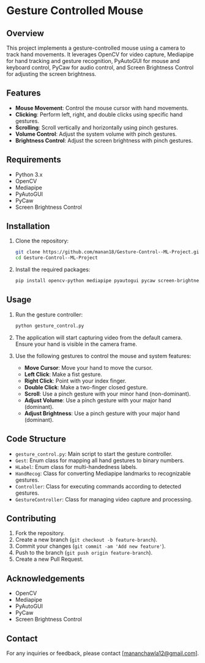 # Gesture Controlled Mouse

## Overview

This project implements a gesture-controlled mouse using a camera to track hand movements. It leverages OpenCV for video capture, Mediapipe for hand tracking and gesture recognition, PyAutoGUI for mouse and keyboard control, PyCaw for audio control, and Screen Brightness Control for adjusting the screen brightness.

## Features

- **Mouse Movement**: Control the mouse cursor with hand movements.
- **Clicking**: Perform left, right, and double clicks using specific hand gestures.
- **Scrolling**: Scroll vertically and horizontally using pinch gestures.
- **Volume Control**: Adjust the system volume with pinch gestures.
- **Brightness Control**: Adjust the screen brightness with pinch gestures.

## Requirements

- Python 3.x
- OpenCV
- Mediapipe
- PyAutoGUI
- PyCaw
- Screen Brightness Control

## Installation

1. Clone the repository:
    ```sh
    git clone https://github.com/manan18/Gesture-Control--ML-Project.git
    cd Gesture-Control--ML-Project
    ```

2. Install the required packages:
    ```sh
    pip install opencv-python mediapipe pyautogui pycaw screen-brightness-control
    ```

## Usage

1. Run the gesture controller:
    ```sh
    python gesture_control.py
    ```

2. The application will start capturing video from the default camera. Ensure your hand is visible in the camera frame.

3. Use the following gestures to control the mouse and system features:
    - **Move Cursor**: Move your hand to move the cursor.
    - **Left Click**: Make a fist gesture.
    - **Right Click**: Point with your index finger.
    - **Double Click**: Make a two-finger closed gesture.
    - **Scroll**: Use a pinch gesture with your minor hand (non-dominant).
    - **Adjust Volume**: Use a pinch gesture with your major hand (dominant).
    - **Adjust Brightness**: Use a pinch gesture with your major hand (dominant).

## Code Structure

- `gesture_control.py`: Main script to start the gesture controller.
- `Gest`: Enum class for mapping all hand gestures to binary numbers.
- `HLabel`: Enum class for multi-handedness labels.
- `HandRecog`: Class for converting Mediapipe landmarks to recognizable gestures.
- `Controller`: Class for executing commands according to detected gestures.
- `GestureController`: Class for managing video capture and processing.

## Contributing

1. Fork the repository.
2. Create a new branch (`git checkout -b feature-branch`).
3. Commit your changes (`git commit -am 'Add new feature'`).
4. Push to the branch (`git push origin feature-branch`).
5. Create a new Pull Request.

## Acknowledgements

- OpenCV
- Mediapipe
- PyAutoGUI
- PyCaw
- Screen Brightness Control

## Contact

For any inquiries or feedback, please contact [mananchawla12@gmail.com].
